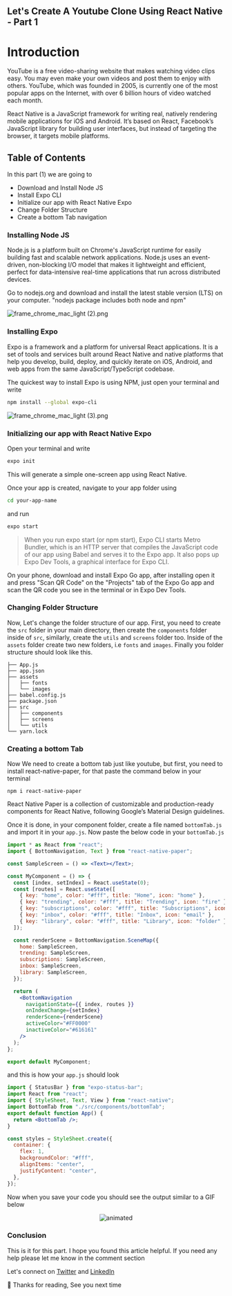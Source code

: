## Let's Create A Youtube Clone Using React Native  - Part 1

# Introduction

YouTube is a free video-sharing website that makes watching video clips easy. You may even make your own videos and post them to enjoy with others. YouTube, which was founded in 2005, is currently one of the most popular apps on the Internet, with over 6 billion hours of video watched each month.

React Native is a JavaScript framework for writing real, natively rendering mobile applications for iOS and Android. It’s based on React, Facebook’s JavaScript library for building user interfaces, but instead of targeting the browser, it targets mobile platforms. 

## Table of Contents 

In this part (1) we are going to 

- Download and Install Node JS
- Install Expo CLI
- Initialize our app with React Native Expo
- Change Folder Structure
- Create a bottom Tab navigation

### Installing Node JS

Node.js is a platform built on Chrome's JavaScript runtime for easily building fast and scalable network applications. Node.js uses an event-driven, non-blocking I/O model that makes it lightweight and efficient, perfect for data-intensive real-time applications that run across distributed devices.

Go to nodejs.org and download and install the latest stable version (LTS) on your computer. "nodejs package includes both node and npm"

![frame_chrome_mac_light (2).png](https://cdn.hashnode.com/res/hashnode/image/upload/v1627702465700/FPlMq0OEI.png)

### Installing Expo

Expo is a framework and a platform for universal React applications. It is a set of tools and services built around React Native and native platforms that help you develop, build, deploy, and quickly iterate on iOS, Android, and web apps from the same JavaScript/TypeScript codebase.

The quickest way to install Expo is using NPM, just open your terminal and write
```bash
npm install --global expo-cli
```
![frame_chrome_mac_light (3).png](https://cdn.hashnode.com/res/hashnode/image/upload/v1627702631047/UR1oEjPzF.png)

### Initializing our app with React Native Expo

Open your terminal and write 
```bash 
expo init
``` 
This will generate a simple one-screen app using React Native.

Once your app is created, navigate to your app folder using 
```bash
cd your-app-name
```
and run  
```bash
expo start
```
> When you run expo start (or npm start), Expo CLI starts Metro Bundler, which is an HTTP server that compiles the JavaScript code of our app using Babel and serves it to the Expo app. It also pops up Expo Dev Tools, a graphical interface for Expo CLI.

On your phone, download and install Expo Go app, after installing open it and press "Scan QR Code" on the "Projects" tab of the Expo Go app and scan the QR code you see in the terminal or in Expo Dev Tools.

### Changing Folder Structure

Now, Let's change the folder structure of our app. First, you need to create the `src` folder in your main directory, then create the `components` folder inside of `src`, similarly, create the `utils` and `screens` folder too. Inside of the `assets` folder create two new folders, i.e `fonts` and `images`. Finally you folder structure should look like this. 

```
├── App.js
├── app.json
├── assets
│   ├── fonts
│   └── images
├── babel.config.js
├── package.json
├── src
│   ├── components
│   ├── screens
│   └── utils
└── yarn.lock
```

### Creating a bottom Tab 

Now We need to create a bottom tab just like youtube, but first, you need to install react-native-paper, for that paste the command below in your terminal
```
npm i react-native-paper
```
React Native Paper is a collection of customizable and production-ready components for React Native, following Google’s Material Design guidelines.

Once it is done, in your component folder, create a file named `bottomTab.js` and import it in your `app.js`. Now paste the below code in your `bottomTab.js`

```jsx
import * as React from "react";
import { BottomNavigation, Text } from "react-native-paper";

const SampleScreen = () => <Text></Text>;

const MyComponent = () => {
  const [index, setIndex] = React.useState(0);
  const [routes] = React.useState([
    { key: "home", color: "#fff", title: "Home", icon: "home" },
    { key: "trending", color: "#fff", title: "Trending", icon: "fire" },
    { key: "subscriptions", color: "#fff", title: "Subscriptions", icon: "video",},
    { key: "inbox", color: "#fff", title: "Inbox", icon: "email" },
    { key: "library", color: "#fff", title: "Library", icon: "folder" },
  ]);

  const renderScene = BottomNavigation.SceneMap({
    home: SampleScreen,
    trending: SampleScreen,
    subscriptions: SampleScreen,
    inbox: SampleScreen,
    library: SampleScreen,
  });

  return (
    <BottomNavigation
      navigationState={{ index, routes }}
      onIndexChange={setIndex}
      renderScene={renderScene}
      activeColor="#FF0000"
      inactiveColor="#616161"
    />
  );
};

export default MyComponent;
```
and this is how your `app.js` should look
```jsx
import { StatusBar } from "expo-status-bar";
import React from "react";
import { StyleSheet, Text, View } from "react-native";
import BottomTab from "./src/components/bottomTab";
export default function App() {
  return <BottomTab />;
}

const styles = StyleSheet.create({
  container: {
    flex: 1,
    backgroundColor: "#fff",
    alignItems: "center",
    justifyContent: "center",
  },
});
```

Now when you save your code you should see the output similar to a GIF below



<p align="center">
  <img src="https://cdn.hashnode.com/res/hashnode/image/upload/v1627705999960/NW_FImKpY.gif" alt="animated" />
</p>




### Conclusion 

This is it for this part. I hope you found this article helpful. If you need any help please let me know in the comment section

Let's connect on  [Twitter](https://twitter.com/suhailkakar)  and  [LinkedIn](https://www.linkedin.com/in/suhailkakar/)  

👋 Thanks for reading, See you next time




